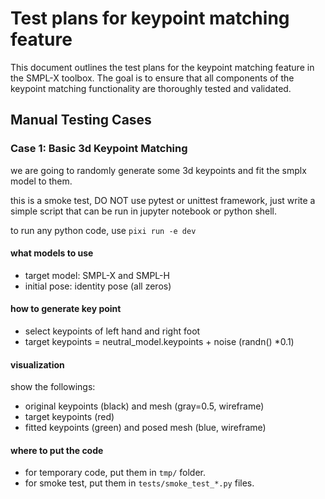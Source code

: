 # Test plans for keypoint matching feature

This document outlines the test plans for the keypoint matching feature in the SMPL-X toolbox. The goal is to ensure that all components of the keypoint matching functionality are thoroughly tested and validated.

## Manual Testing Cases

### Case 1: Basic 3d Keypoint Matching

we are going to randomly generate some 3d keypoints and fit the smplx model to them.

this is a smoke test, DO NOT use pytest or unittest framework, just write a simple script that can be run in jupyter notebook or python shell.

to run any python code, use `pixi run -e dev`

#### what models to use
- target model: SMPL-X and SMPL-H
- initial pose: identity pose (all zeros)

#### how to generate key point
- select keypoints of left hand and right foot
- target keypoints = neutral_model.keypoints + noise (randn() *0.1)

#### visualization
show the followings:
- original keypoints (black) and mesh (gray=0.5, wireframe)
- target keypoints (red)
- fitted keypoints (green) and posed mesh (blue, wireframe)

#### where to put the code
- for temporary code, put them in `tmp/` folder.
- for smoke test, put them in `tests/smoke_test_*.py` files.